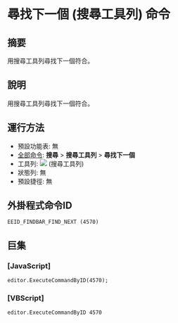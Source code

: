 # 尋找下一個 (搜尋工具列) 命令

## 摘要

用搜尋工具列尋找下一個符合。

## 說明

用搜尋工具列尋找下一個符合。

## 運行方法

- 預設功能表: 無
- [全部命令](../tools/all_commands): **搜尋**
\> **搜尋工具列** \> **尋找下一個**
- 工具列: ![](../../images/editrepeat..png) (搜尋工具列)
- 狀態列: 無
- 預設捷徑: 無

## 外掛程式命令ID

```
EEID_FINDBAR_FIND_NEXT (4570)
```

## 巨集

### \[JavaScript\]

```
editor.ExecuteCommandByID(4570);
```

### \[VBScript\]

```
editor.ExecuteCommandByID 4570
```
